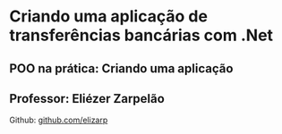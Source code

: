 # Criando uma aplicação de transferências bancárias com .Net

## POO na prática: Criando uma aplicação

## Professor: Eliézer Zarpelão
Github: [github.com/elizarp](https://github.com/elizarp)
